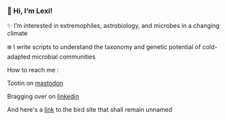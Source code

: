 ### 👋 Hi, I’m Lexi!

✨ I’m interested in extremophiles, astrobiology, and microbes in a changing climate

❄️ I write scripts to understand the taxonomy and genetic potential of cold-adapted microbial communities

How to reach me : 

Tootin on <a rel="me" href="https://ecoevo.social/@permallica">mastodon</a>

Bragging over on <a href="https://linkedin.com/in/lexi-mollica">linkedin</a>

And here's a <a href="https://twitter.com/permallica">link</a> to the bird site that shall remain unnamed




